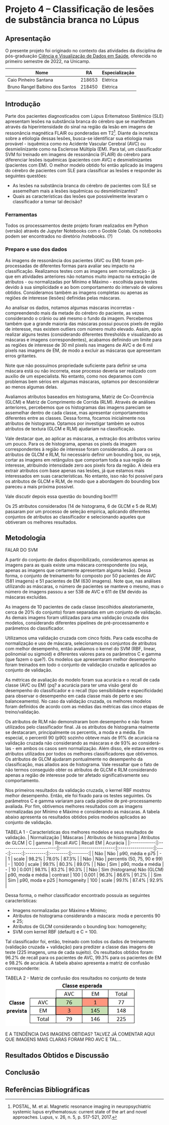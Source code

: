 # Projeto 4 – Classificação de lesões de substância branca no Lúpus

<!-- O objetivo geral do projeto é, a partir de uma classificador treinado em imagens de ressonância do cérebro para diferenciar lesões isquêmicas e desmielinizantes, identificar qual a etiologia mais provável das lesões presentes em pacientes de Lúpus Eritematoso Sistêmico (LES).

A equipe pode usar qualquer tipo de classificador para a tarefa, desde o SVM já treinado e entregue na Atividade 11, como outro classificador baseado ou não em DL. Os dados de teste não devem ser incorporados no treinamento do classificador.

O conjunto de dados de lesões de pacientes de LES foram compartilhados pelo Google Drive (link nas instruções do P4 no Classroom).

Para o processamento dos dados e treinamento do classificador, sugere-se usar notebooks (e.g., Jupyter). -->

## Apresentação

O presente projeto foi originado no contexto das atividades da disciplina de pós-graduação [Ciência e Visualização de Dados em Saúde](https://ds4h.org/), oferecida no primeiro semestre de 2022, na Unicamp.

| Nome | RA | Especialização |
| --- | --- | --- |
| Caio Pinheiro Santana | 218653 | Elétrica |
| Bruno Rangel Balbino dos Santos | 218450 | Elétrica |

## Introdução
<!-- Apresentação de forma resumida do problema (contexto) e a pergunta que se quer responder. -->
Parte dos pacientes diagnosticados com Lúpus Eritematoso Sistêmico (SLE) apresentam lesões na substância branca do cérebro que se manifestam através da hiperintensidade do sinal na região da lesão em imagens de ressonância magnética FLAIR ou ponderadas em T2[^1]. Diante da incerteza sobre a etiologia dessas lesões, busca-se identificar sua etiologia mais provável - isquêmica como no Acidente Vascular Cerebral (AVC) ou desmielinizante como na Esclerose Múltipla (EM). Para tal, um classificador SVM foi treinado em imagens de ressonância (FLAIR) do cérebro para diferenciar lesões isquêmicas (pacientes com AVC) e desmielinizantes (pacientes com EM). O melhor modelo obtido foi então aplicado às imagens do cérebro de pacientes com SLE para classificar as lesões e responder às seguintes questões:

* As lesões na substância branca do cérebro de pacientes com SLE se assemelham mais a lesões isquêmicas ou desmielinizantes?
* Quais as características das lesões que possivelmente levaram o classificador a tomar tal decisão?

### Ferramentas
<!-- Listagem das ferramentas utilizadas (na forma de itens). -->

Todos os processamentos deste projeto foram realizados em Python (versão) através de Jupyter Notebooks com o Gooble Colab. Os notebooks podem ser encontrados no diretório /notebooks. (?)

### Preparo e uso dos dados
<!-- Descreva o pipeline de pré-processamento dos dados: normalização (se houver); outros processamentos; uso das máscaras (se houver); extração de atributos (se houver); seleção de atributos (se houver). -->

As imagens de ressonância dos pacientes (AVC ou EM) foram pré-processadas de diferentes formas para avaliar seu impacto na classificação. Realizamos testes com as imagens sem normalização - já que em atividades anteriores não notamos muito impacto na extração de atributos - ou normalizadas por Mínimo e Máximo - escolhida para testes devido à sua simplicidade e ao bom comportamento do intervalo de valores obtidos. Consideramos também as imagens completas ou apenas as regiões de interesse (lesões) definidas pelas máscaras.

Ao analisar os dados, notamos algumas máscaras incorretas - compreendendo mais da metade do cérebro do paciente, as vezes considerando o crânio ou até mesmo o fundo da imagem. Percebemos também que a grande maioria das máscaras possui poucos pixels de região de interesse, mas existem outliers com número muito elevado. Assim, após realizar alguns testes (considerando diferentes thresholds e visualizando as máscaras e imagens correspondentes), acabamos definindo um limite para as regiões de interesse de 30 mil pixels nas imagens de AVC e de 6 mil pixels nas imagens de EM, de modo a excluir as máscaras que apresentam erros gritantes.

Note que não possuímos propriedade suficiente para definir se uma máscara está ou não incorreta, esse processo deveria ser realizado com auxílio de um especialista. No entanto, como nos deparamos com problemas bem sérios em algumas máscaras, optamos por desconsiderar ao menos algumas delas.

Avaliamos atributos baseados em histograma, Matriz de Co-Ocorrência (GLCM) e Matriz de Comprimento de Corrida (RLM). Através de análises anteriores, percebemos que os histogramas das imagens pareciam se assemelhar dentro de cada classe, mas apresentar comportamentos diferentes entre as classes. Dessa forma, focamos inicialmente nos atributos de histograma. Optamos por investigar também se outros atributos de textura (GLCM e RLM) ajudariam na classificação.

Vale destacar que, ao aplicar as máscaras, a extração dos atributos variou um pouco. Para os de histograma, apenas os pixels da imagem correspondentes à região de interesse foram considerados. Já para os atributos de GLCM e RLM, foi necessário definir um bounding box, ou seja, cortar as imagens em retângulos que comportam toda a sua região de interesse, atribuindo intensidade zero aos pixels fora da região. A ideia era extrair atributos com base apenas nas lesões, já que estamos mais interessados em suas características. No entanto, isso não foi possível para os atributos de GLCM e RLM, de modo que a abordagem do bounding box pareceu a mais próxima possível.


Vale discutir depois essa questão do bounding box!!!!!


Os 25 atributos considerados (14 de histograma, 6 de GLCM e 5 de RLM) passaram por um processo de seleção empírica, aplicando diferentes conjuntos de atributos ao classificador e selecionando aqueles que obtiveram os melhores resultados.

## Metodologia
<!-- Descreva o classificador escolhido e o pipeline de treinamento: split dos dados de treinamento; escolha de parâmetros do classificador; validação cruzada; métricas de avaliação; resultados do treinamento do classificador usando tabelas e gráficos.
Justificar as escolhas. Esta parte do relatório pode ser copiada da Atividade 11, caso o grupo opte por usar o SVM já treinado. -->

FALAR DO SVM

A partir do conjunto de dados disponibilizado, consideramos apenas as imagens para as quais existe uma máscara correspondente (ou seja, apenas as imagens que certamente apresentam alguma lesão). Dessa forma, o conjunto de treinamento foi composto por 50 pacientes de AVC (581 imagens) e 51 pacientes de EM (630 imagens). Note que, nas análises utilizando as máscaras, o número de pacientes se manteve o mesmo, mas o número de imagens passou a ser 538 de AVC e 611 de EM devido às máscaras excluídas.

As imagens de 10 pacientes de cada classe (escolhidos aleatoriamente, cerca de 20% do conjunto) foram separadas em um conjunto de validação. As demais imagens foram utilizadas para uma validação cruzada dos modelos, considerando diferentes pipelines de pré-processamento e parâmetros do classificador.

Utilizamos uma validação cruzada com cinco folds. Para cada escolha de normalização e uso de máscara, selecionamos os conjuntos de atributos com melhor desempenho, então avaliamos o kernel do SVM (RBF, linear, polinomial ou sigmoid) e diferentes valores para os parâmetros C e gamma (que fazem o que?). Os modelos que apresentaram melhor desempenho foram treinados em todo o conjunto de validação cruzada e aplicados ao conjunto de validação.

As métricas de avaliação do modelo foram sua acurácia e o recall de cada classe (AVC ou EM) (pq? a acurácia para ter uma visão geral do desempenho do classificador e o recall (tipo sensibilidade e especificidade) para observar o desempenho em cada classe mais de perto e seu balanceamento). No caso da validação cruzada, os melhores modelos foram definidos de acordo com as médias das métricas das cinco etapas de treino/validação.

Os atributos de RLM não demonstraram bom desempenho e não foram utilizados pelo classificador final. Já os atributos de histograma realmente se destacaram, principalmente os percentis, a moda e a média. Em especial, o percentil 90 (p90) sozinho obteve mais de 91% de acurácia na validação cruzada não considerando as máscaras e de 93% ao considerá-las - em ambos os casos sem normalização. Além disso, ele estava entre os atributos utilizados por todos os melhores classificadores que obtivemos. Os atributos de GLCM ajudaram pontualmente no desempenho da classificação, mas aliados aos de histograma. Vale ressaltar que o fato de não termos conseguido obter os atributos de GLCM e RLM considerando apenas a região de interesse pode ter afetado significativamente seu comportamento.

Nos primeiros resultados da validação cruzada, o kernel RBF mostrou melhor desempenho. Então, ele foi fixado para os testes seguintes. Os parâmetros C e gamma variaram para cada pipeline de pré-processamento avaliada. Por fim, obtivemos melhores resultados com as imagens normalizadas por Mínimo e Máximo e considerando as máscaras. A tabela abaixo apresenta os resultados obtidos pelos modelos aplicados ao conjunto de validação.

TABELA 1 - Características dos melhores modelos e seus resultados de validação.
| Normalização |           Máscaras          |   Atributos de histograma   | Atributos de GLCM |   C  | gamma | Recall AVC | Recall EM | Acurácia |
|:------------:|:---------------------------:|:---------------------------:|:-----------------:|:----:|:-----:|:----------:|:---------:|:--------:|
|      Não     |             Não             |       p90, média e p75      |         -         |   1  | scale |    98.2%   |   78.0%   |   87.3%  |
|      Não     |             Não             | percentis (50, 75, 90 e 99) |         -         | 1000 | scale |    99.1%   |   80.3%   |   89.0%  |
|      Não     |             Sim             |      p90, moda e média      |         -         |  10  | 0.001 |    98.1%   |   83.2%   |   90.3%  |
|      Não     | Sim (histograma) Não (GLCM) |      p90, moda e média      |      contrast     |  100 | 0.001 |    96.3%   |   86.6%   |   91.2%  |
|      Sim     |             Sim             |       p90, moda e p25       |    homogeneity    |  100 | scale |    99.1%   |   87.4%   |   92.9%  |

Dessa forma, o melhor classificador encontrado possuía as seguintes características:

* Imagens normalizadas por Máximo e Mínimo;
* Atributos de histograma considerando a máscara: moda e percentis 90 e 25;
* Atributos de GLCM considerando o bounding box: homogeneity;
* SVM com kernel RBF (default) e C = 100.

Tal classificador foi, então, treinado com todos os dados de treinamento (validação cruzada + validação) para predizer a classe das imagens de teste (225 imagens, uma de cada sujeito). Os resultados obtidos foram: 96.2% de recall para os pacientes de AVC, 99.3% para os pacientes de EM e 98.2% de acurácia. A tabela abaixo apresenta a matriz de confusão correspondente:

TABELA 2 - Matriz de confusão dos resultados no conjunto de teste
![Matriz de confusão - teste](assets/confusion_test.jpg)

E A TENDÊNCIA DAS IMAGENS OBTIDAS? TALVEZ JÁ COMENTAR AQUI QUE IMAGENS MAIS CLARAS FORAM PRO AVC E TAL...

## Resultados Obtidos e Discussão
<!-- Esta seção deve apresentar o resultado de predição das lesões de LES usando o classificador treinado. Também deve tentar explicar quais os atributos relevantes usados na classificação obtida: apresente os resultados de forma quantitativa e qualitativa; tenha em mente que quem irá ler o relatório é uma equipe multidisciplinar. Descreva questões técnicas, mas também a intuição por trás delas. -->


## Conclusão
<!-- Destacar as principais conclusões obtidas no desenvolvimento do projeto.
Destacar os principais desafios enfrentados.
Principais lições aprendidas.
Trabalhos Futuros: o que poderia ser melhorado se houvesse mais tempo? -->


## Referências Bibliográficas
<!-- Lista de artigos, links e referências bibliográficas (se houver).
Fiquem à vontade para escolher o padrão de referenciamento preferido pelo grupo. -->

[^1]: POSTAL, M. et al. Magnetic resonance imaging in neuropsychiatric systemic lupus erythematosus: current state of the art and novel approaches. Lupus, v. 26, n. 5, p. 517-521, 2017.
